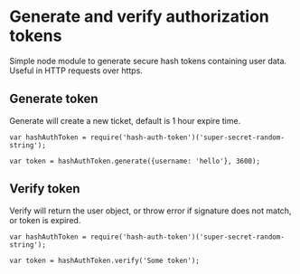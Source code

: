 # Generate and verify authorization tokens

Simple node module to generate secure hash tokens containing user data. Useful in HTTP requests over https. 

## Generate token

Generate will create a new ticket, default is 1 hour expire time.

	var hashAuthToken = require('hash-auth-token')('super-secret-random-string');

	var token = hashAuthToken.generate({username: 'hello'}, 3600);

## Verify token

Verify will return the user object, or throw error if signature does not match, or token is expired. 

	var hashAuthToken = require('hash-auth-token')('super-secret-random-string');

	var token = hashAuthToken.verify('Some token');
